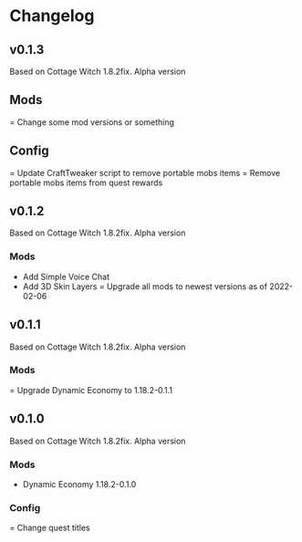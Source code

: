 # Changelog

## v0.1.3
Based on Cottage Witch 1.8.2fix. Alpha version

## Mods
= Change some mod versions or something

## Config
= Update CraftTweaker script to remove portable mobs items
= Remove portable mobs items from quest rewards

## v0.1.2
Based on Cottage Witch 1.8.2fix. Alpha version

### Mods
+ Add Simple Voice Chat
+ Add 3D Skin Layers
= Upgrade all mods to newest versions as of 2022-02-06


## v0.1.1
Based on Cottage Witch 1.8.2fix.  Alpha version

### Mods
= Upgrade Dynamic Economy to 1.18.2-0.1.1


## v0.1.0
Based on Cottage Witch 1.8.2fix.  Alpha version

### Mods
+ Dynamic Economy 1.18.2-0.1.0

### Config
= Change quest titles
